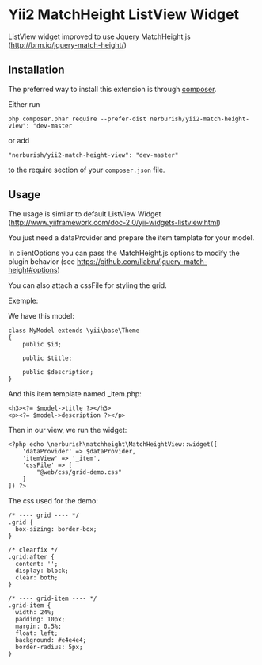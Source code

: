 Yii2 MatchHeight ListView Widget
======================

ListView widget improved to use Jquery MatchHeight.js (http://brm.io/jquery-match-height/)

Installation
------------

The preferred way to install this extension is through [composer](http://getcomposer.org/download/).

Either run

```
php composer.phar require --prefer-dist nerburish/yii2-match-height-view": "dev-master
```

or add

```
"nerburish/yii2-match-height-view": "dev-master"
```

to the require section of your `composer.json` file.


Usage
-----

The usage is similar to default ListView Widget (http://www.yiiframework.com/doc-2.0/yii-widgets-listview.html)

You just need a dataProvider and prepare the item template for your model.

In clientOptions you can pass the MatchHeight.js options to modify the plugin behavior (see https://github.com/liabru/jquery-match-height#options)

You can also attach a cssFile for styling the grid.

Exemple:

We have this model:
```
class MyModel extends \yii\base\Theme
{
	public $id;
	
	public $title;
	
	public $description;
}
```
And this item template named _item.php:
```
<h3><?= $model->title ?></h3>
<p><?= $model->description ?></p>
```
Then in our view, we run the widget:
```
<?php echo \nerburish\matchheight\MatchHeightView::widget([
	'dataProvider' => $dataProvider,
	'itemView' => '_item',
	'cssFile' => [
		"@web/css/grid-demo.css"		
	]
]) ?>
```
The css used for the demo:
```
/* ---- grid ---- */
.grid {
  box-sizing: border-box;
}

/* clearfix */
.grid:after {
  content: '';
  display: block;
  clear: both;
}

/* ---- grid-item ---- */
.grid-item {
  width: 24%;
  padding: 10px;
  margin: 0.5%;
  float: left;
  background: #e4e4e4;
  border-radius: 5px;
}
```




 
